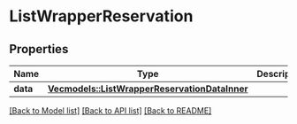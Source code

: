 # ListWrapperReservation

## Properties

Name | Type | Description | Notes
------------ | ------------- | ------------- | -------------
**data** | [**Vec<models::ListWrapperReservationDataInner>**](ListWrapper_Reservation_data_inner.md) |  | 

[[Back to Model list]](../README.md#documentation-for-models) [[Back to API list]](../README.md#documentation-for-api-endpoints) [[Back to README]](../README.md)



